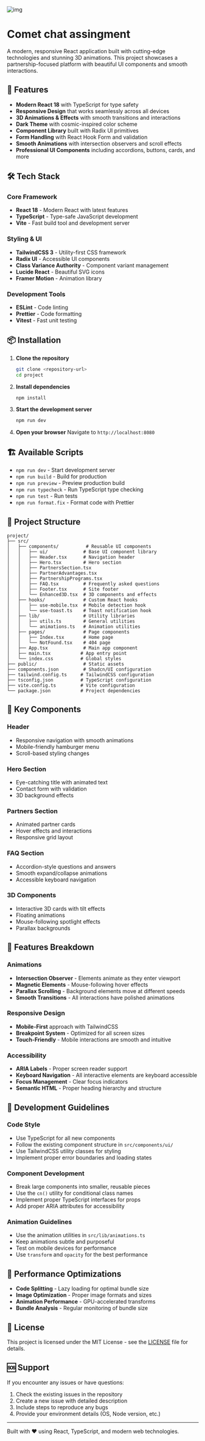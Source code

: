 <img src="image.png" alt="img">

# Comet chat assingment

A modern, responsive React application built with cutting-edge technologies and stunning 3D animations. This project showcases a partnership-focused platform with beautiful UI components and smooth interactions.

## 🚀 Features

- **Modern React 18** with TypeScript for type safety
- **Responsive Design** that works seamlessly across all devices
- **3D Animations & Effects** with smooth transitions and interactions
- **Dark Theme** with cosmic-inspired color scheme
- **Component Library** built with Radix UI primitives
- **Form Handling** with React Hook Form and validation
- **Smooth Animations** with intersection observers and scroll effects
- **Professional UI Components** including accordions, buttons, cards, and more

## 🛠️ Tech Stack

### Core Framework

- **React 18** - Modern React with latest features
- **TypeScript** - Type-safe JavaScript development
- **Vite** - Fast build tool and development server

### Styling & UI

- **TailwindCSS 3** - Utility-first CSS framework
- **Radix UI** - Accessible UI components
- **Class Variance Authority** - Component variant management
- **Lucide React** - Beautiful SVG icons
- **Framer Motion** - Animation library


### Development Tools

- **ESLint** - Code linting
- **Prettier** - Code formatting
- **Vitest** - Fast unit testing

## 📦 Installation

1. **Clone the repository**

   ```bash
   git clone <repository-url>
   cd project
   ```

2. **Install dependencies**

   ```bash
   npm install
   ```

3. **Start the development server**

   ```bash
   npm run dev
   ```

4. **Open your browser**
   Navigate to `http://localhost:8080`

## 🏗️ Available Scripts

- `npm run dev` - Start development server
- `npm run build` - Build for production
- `npm run preview` - Preview production build
- `npm run typecheck` - Run TypeScript type checking
- `npm run test` - Run tests
- `npm run format.fix` - Format code with Prettier

## 📁 Project Structure

```
project/
├── src/
│   ├── components/          # Reusable UI components
│   │   ├── ui/             # Base UI component library
│   │   ├── Header.tsx      # Navigation header
│   │   ├── Hero.tsx        # Hero section
│   │   ├── PartnersSection.tsx
│   │   ├── PartnerAdvantages.tsx
│   │   ├── PartnershipPrograms.tsx
│   │   ├── FAQ.tsx         # Frequently asked questions
│   │   ├── Footer.tsx      # Site footer
│   │   └── Enhanced3D.tsx  # 3D components and effects
│   ├── hooks/              # Custom React hooks
│   │   ├── use-mobile.tsx  # Mobile detection hook
│   │   └── use-toast.ts    # Toast notification hook
│   ├── lib/                # Utility libraries
│   │   ├── utils.ts        # General utilities
│   │   └── animations.ts   # Animation utilities
│   ├── pages/              # Page components
│   │   ├── Index.tsx       # Home page
│   │   └── NotFound.tsx    # 404 page
│   ├── App.tsx             # Main app component
│   ├── main.tsx           # App entry point
│   └── index.css          # Global styles
├── public/                 # Static assets
├── components.json         # Shadcn/UI configuration
├── tailwind.config.ts     # TailwindCSS configuration
├── tsconfig.json          # TypeScript configuration
├── vite.config.ts         # Vite configuration
└── package.json           # Project dependencies
```

## 🎨 Key Components

### Header

- Responsive navigation with smooth animations
- Mobile-friendly hamburger menu
- Scroll-based styling changes

### Hero Section

- Eye-catching title with animated text
- Contact form with validation
- 3D background effects

### Partners Section

- Animated partner cards
- Hover effects and interactions
- Responsive grid layout

### FAQ Section

- Accordion-style questions and answers
- Smooth expand/collapse animations
- Accessible keyboard navigation

### 3D Components

- Interactive 3D cards with tilt effects
- Floating animations
- Mouse-following spotlight effects
- Parallax backgrounds

## 🎯 Features Breakdown

### Animations

- **Intersection Observer** - Elements animate as they enter viewport
- **Magnetic Elements** - Mouse-following hover effects
- **Parallax Scrolling** - Background elements move at different speeds
- **Smooth Transitions** - All interactions have polished animations

### Responsive Design

- **Mobile-First** approach with TailwindCSS
- **Breakpoint System** - Optimized for all screen sizes
- **Touch-Friendly** - Mobile interactions are smooth and intuitive

### Accessibility

- **ARIA Labels** - Proper screen reader support
- **Keyboard Navigation** - All interactive elements are keyboard accessible
- **Focus Management** - Clear focus indicators
- **Semantic HTML** - Proper heading hierarchy and structure

## 🔧 Development Guidelines

### Code Style

- Use TypeScript for all new components
- Follow the existing component structure in `src/components/ui/`
- Use TailwindCSS utility classes for styling
- Implement proper error boundaries and loading states

### Component Development

- Break large components into smaller, reusable pieces
- Use the `cn()` utility for conditional class names
- Implement proper TypeScript interfaces for props
- Add proper ARIA attributes for accessibility

### Animation Guidelines

- Use the animation utilities in `src/lib/animations.ts`
- Keep animations subtle and purposeful
- Test on mobile devices for performance
- Use `transform` and `opacity` for the best performance

## 🌟 Performance Optimizations

- **Code Splitting** - Lazy loading for optimal bundle size
- **Image Optimization** - Proper image formats and sizes
- **Animation Performance** - GPU-accelerated transforms
- **Bundle Analysis** - Regular monitoring of bundle size


## 📄 License

This project is licensed under the MIT License - see the [LICENSE](LICENSE) file for details.

## 🆘 Support

If you encounter any issues or have questions:

1. Check the existing issues in the repository
2. Create a new issue with detailed description
3. Include steps to reproduce any bugs
4. Provide your environment details (OS, Node version, etc.)

---

Built with ❤️ using React, TypeScript, and modern web technologies.
